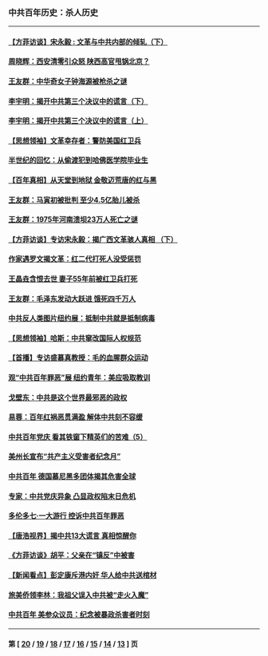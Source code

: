 ### 中共百年历史：杀人历史
---
#### [【方菲访谈】宋永毅 : 文革与中共内部的倾轧（下）](../../pages/nf1176106/n13486836.md?04240430) 
#### [周晓辉：西安清零引众怒 陕西高官甩锅北京？](../../pages/nf1176106/n13484627.md?04240430) 
#### [王友群：中华奇女子钟海源被枪杀之谜](../../pages/nf1176106/n13430555.md?04240430) 
#### [李宇明：揭开中共第三个决议中的谎言（下）](../../pages/nf1176106/n13389389.md?04240430) 
#### [李宇明：揭开中共第三个决议中的谎言（上）](../../pages/nf1176106/n13388697.md?04240430) 
#### [【思想领袖】文革幸存者：警防美国红卫兵](../../pages/nf1176106/n13339289.md?04240430) 
#### [半世纪的回忆：从偷渡犯到哈佛医学院毕业生](../../pages/nf1176106/n13345328.md?04240430) 
#### [【百年真相】从天堂到地狱 金敬迈荒唐的红与黑](../../pages/nf1176106/n13336995.md?04240430) 
#### [王友群：马寅初被批判 至少4.5亿胎儿被杀](../../pages/nf1176106/n13260313.md?04240430) 
#### [王友群：1975年河南溃坝23万人死亡之谜](../../pages/nf1176106/n13231576.md?04240430) 
#### [【方菲访谈】专访宋永毅：揭广西文革骇人真相 （下）](../../pages/nf1176106/n13209074.md?04240430) 
#### [作家遇罗文揭文革：红二代打死人没受惩罚](../../pages/nf1176106/n13205254.md?04240430) 
#### [王晶垚含恨去世 妻子55年前被红卫兵打死](../../pages/nf1176106/n13203590.md?04240430) 
#### [王友群：毛泽东发动大跃进 饿死四千万人](../../pages/nf1176106/n13177158.md?04240430) 
#### [中共反人类图片纽约展：抵制中共就是抵制病毒](../../pages/nf1176106/n13115371.md?04240430) 
#### [【思想领袖】哈斯：中共窜改国际人权规范](../../pages/nf1176106/n13053647.md?04240430) 
#### [【首播】专访盛慕真教授：毛的血腥群众运动](../../pages/nf1176106/n13091782.md?04240430) 
#### [观“中共百年罪恶”展 纽约青年：美应吸取教训](../../pages/nf1176106/n13085246.md?04240430) 
#### [戈壁东：中共是这个世界最邪恶的政权](../../pages/nf1176106/n13085641.md?04240430) 
#### [易蓉：百年红祸恶贯满盈 解体中共刻不容缓](../../pages/nf1176106/n13084455.md?04240430) 
#### [中共百年党庆 看其铁窗下精英们的苦难（5）](../../pages/nf1176106/n13076766.md?04240430) 
#### [美州长宣布“共产主义受害者纪念月”](../../pages/nf1176106/n13074024.md?04240430) 
#### [中共百年 德国慕尼黑多团体揭其危害全球](../../pages/nf1176106/n13068873.md?04240430) 
#### [专家：中共党庆异象 凸显政权陷末日危机](../../pages/nf1176106/n13067084.md?04240430) 
#### [多伦多七·一大游行 控诉中共百年罪恶](../../pages/nf1176106/n13062043.md?04240430) 
#### [【唐浩视界】揭中共13大谎言 真相惊醒你](../../pages/nf1176106/n13065208.md?04240430) 
#### [《方菲访谈》胡平：父亲在“镇反”中被害](../../pages/nf1176106/n13064114.md?04240430) 
#### [【新闻看点】彭定康斥港内奸 华人给中共送棺材](../../pages/nf1176106/n13064230.md?04240430) 
#### [旅美侨领李林：我祖父误入中共被“走火入魔”](../../pages/nf1176106/n13062777.md?04240430) 
#### [中共百年 美参众议员：纪念被暴政杀害者时刻](../../pages/nf1176106/n13063735.md?04240430) 

---
#### 第 [ [20](./20.md?04240430) / [19](./19.md?04240430) / [18](./18.md?04240430) / [17](./17.md?04240430) / [16](./16.md?04240430) / [15](./15.md?04240430) / [14](./14.md?04240430) / [13](./13.md?04240430) ] 页
